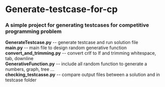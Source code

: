 # Generate-testcase-for-cp
### A simple project for generating testcases for competitive programming problem  
**GenerateTestcase.py** -- generate testcase and run solution file    
**main.py** -- main file to design random generative function  
**convert_and_trimming.py** -- convert crlf to lf and trimming whitespace, tab, downline  
**GenerativeFunction.py** -- include all random function to generate a numbers, graph, tree ...  
**checking_testcasse.py** -- compare output files between a solution and in testcase folder    
